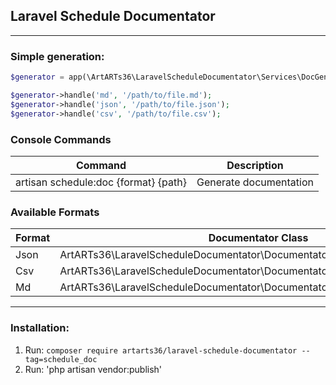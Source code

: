 ## Laravel Schedule Documentator

---

### Simple generation:

```php
$generator = app(\ArtARTs36\LaravelScheduleDocumentator\Services\DocGenerateHandler::class);

$generator->handle('md', '/path/to/file.md');
$generator->handle('json', '/path/to/file.json');
$generator->handle('csv', '/path/to/file.csv');
```

### Console Commands

|  Command  | Description |
| ------------ | ------------ | 
| artisan schedule:doc {format} {path} | Generate documentation |

### Available Formats

|  Format  | Documentator Class |
| ------------ | ------------ | 
| Json | ArtARTs36\LaravelScheduleDocumentator\Documentators\JsonDocumentator |
| Csv | ArtARTs36\LaravelScheduleDocumentator\Documentators\CsvDocumentator |
| Md | ArtARTs36\LaravelScheduleDocumentator\Documentators\MarkdownDocumentator |

---

### Installation:

1. Run: `composer require artarts36/laravel-schedule-documentator --tag=schedule_doc`
2. Run: 'php artisan vendor:publish'